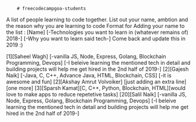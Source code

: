 		# freecodecampgoa-students
A list of people learning to code together. List out your name, ambtion and the reason why you are learning to code
Format for Adding your name to the list :
[Name] [-Technologies you want to learn in (whatever remains of) 2018-] [-Why you want to learn said tech-]
Come back and update this in 2019 :)


[1][Saheel Wagh] [-vanilla JS, Node, Express, Golang, Blockchain Programming, Devops] [-I beleive learning the mentioned tech in detail and building projects will help me get hired in the 2nd half of 2019-]
[2][Gajesh Naik] [-Java, C, C++, Advance Java, HTML, Blockchain, CSS] [-it is awesome and fun]
[2][Akshay Amrut Volvoiker] [just adding an extra line] [one more]
[3][Sparsh Kamat][C, C++, Python, Blockchain, HTML][would love to make apps to reduce repetetive tasks]
[20][Salil Naik] [-vanilla JS, Node, Express, Golang, Blockchain Programming, Devops] [-I beleive learning the mentioned tech in detail and building projects will help me get hired in the 2nd half of 2019-]


